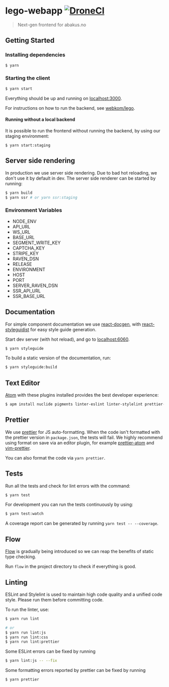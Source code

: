 # lego-webapp [![DroneCI](https://ci.abakus.no/api/badges/webkom/lego-webapp/status.svg?branch=master)](https://ci.abakus.no/webkom/lego-webapp)

> Next-gen frontend for abakus.no

## Getting Started

### Installing dependencies

```bash
$ yarn
```

### Starting the client

```bash
$ yarn start
```

Everything should be up and running on [localhost:3000](http://localhost:3000).

For instructions on how to run the backend, see
[webkom/lego](https://github.com/webkom/lego).

#### Running without a local backend

It is possible to run the frontend without running the backend, by using our staging environment:

```
$ yarn start:staging
```

## Server side rendering

In production we use server side rendering. Due to bad hot reloading, we don't use it by default in dev. The server side renderer can be started by running:

```bash
$ yarn build
$ yarn ssr # or yarn ssr:staging
```

### Environment Variables

- NODE_ENV
- API_URL
- WS_URL
- BASE_URL
- SEGMENT_WRITE_KEY
- CAPTCHA_KEY
- STRIPE_KEY
- RAVEN_DSN
- RELEASE
- ENVIRONMENT
- HOST
- PORT
- SERVER_RAVEN_DSN
- SSR_API_URL
- SSR_BASE_URL

## Documentation

For simple component documentation we use
[react-docgen](https://github.com/reactjs/react-docgen), with
[react-styleguidist](https://github.com/styleguidist/react-styleguidist) for
easy style guide generation.

Start dev server (with hot reload), and go to
[localhost:6060](http://localhost:6060/).

```bash
$ yarn styleguide
```

To build a static version of the documentation, run:

```bash
$ yarn styleguide:build
```

## Text Editor

[Atom](https://atom.io) with these plugins installed provides the best developer
experience:

```bash
$ apm install nuclide pigments linter-eslint linter-stylelint prettier-atom
```

## Prettier

We use [prettier](https://github.com/prettier/prettier) for JS auto-formatting.
When the code isn't formatted with the prettier version in `package.json`, the
tests will fail. We highly recommend using format on save via an editor plugin,
for example [prettier-atom](https://atom.io/packages/prettier-atom) and
[vim-prettier](https://github.com/prettier/vim-prettier).

You can also format the code via `yarn prettier`.

## Tests

Run all the tests and check for lint errors with the command:

```bash
$ yarn test
```

For development you can run the tests continuously by using:

```bash
$ yarn test:watch
```

A coverage report can be generated by running `yarn test -- --coverage`.

## Flow

[Flow](https://flowtype.org/) is gradually being introduced so we can reap the
benefits of static type checking.

Run `flow` in the project directory to check if everything is good.

## Linting

ESLint and Stylelint is used to maintain high code quality and a unified code
style. Please run them before committing code.

To run the linter, use:

```bash
$ yarn run lint

# or
$ yarn run lint:js
$ yarn run lint:css
$ yarn run lint:prettier
```

Some ESLint errors can be fixed by running

```bash
$ yarn lint:js -- --fix
```

Some formatting errors reported by prettier can be fixed by running

```bash
$ yarn prettier
```

```

```
